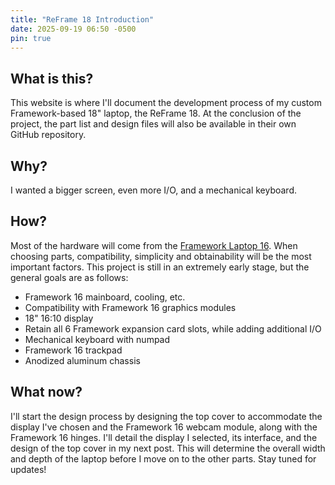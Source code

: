 ```yaml
---
title: "ReFrame 18 Introduction"
date: 2025-09-19 06:50 -0500
pin: true
---
```


## What is this?
This website is where I'll document the development process of my custom Framework-based 18" laptop, the ReFrame 18. At the conclusion of the project, the part list and design files will also be available in their own GitHub repository.

## Why?
I wanted a bigger screen, even more I/O, and a mechanical keyboard.

## How?
Most of the hardware will come from the [Framework Laptop 16](https://frame.work/laptop16). When choosing parts, compatibility, simplicity and obtainability will be the most important factors. This project is still in an extremely early stage, but the general goals are as follows:
- Framework 16 mainboard, cooling, etc.
- Compatibility with Framework 16 graphics modules
- 18" 16:10 display
- Retain all 6 Framework expansion card slots, while adding additional I/O
- Mechanical keyboard with numpad
- Framework 16 trackpad
- Anodized aluminum chassis

## What now?
I'll start the design process by designing the top cover to accommodate the display I've chosen and the Framework 16 webcam module, along with the Framework 16 hinges. I'll detail the display I selected, its interface, and the design of the top cover in my next post. This will determine the overall width and depth of the laptop before I move on to the other parts. Stay tuned for updates!
